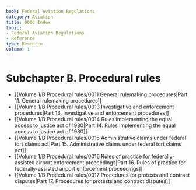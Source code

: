```yaml
---
book: Federal Aviation Regulations
category: Aviation
title: 0000 Index
topic:
- Federal Aviation Regulations
- Reference
type: Resource
volume: 1
---
```


# Subchapter B. Procedural rules

- [[Volume 1/B Procedural rules/0011 General rulemaking procedures|Part 11. General rulemaking procedures]]
- [[Volume 1/B Procedural rules/0013 Investigative and enforcement procedures|Part 13. Investigative and enforcement procedures]]
- [[Volume 1/B Procedural rules/0014 Rules implementing the equal access to justice act of 1980|Part 14. Rules implementing the equal access to justice act of 1980]]
- [[Volume 1/B Procedural rules/0015 Administrative claims under federal tort claims act|Part 15. Administrative claims under federal tort claims act]]
- [[Volume 1/B Procedural rules/0016 Rules of practice for federally-assisted airport enforcement proceedings|Part 16. Rules of practice for federally-assisted airport enforcement proceedings]]
- [[Volume 1/B Procedural rules/0017 Procedures for protests and contract disputes|Part 17. Procedures for protests and contract disputes]]